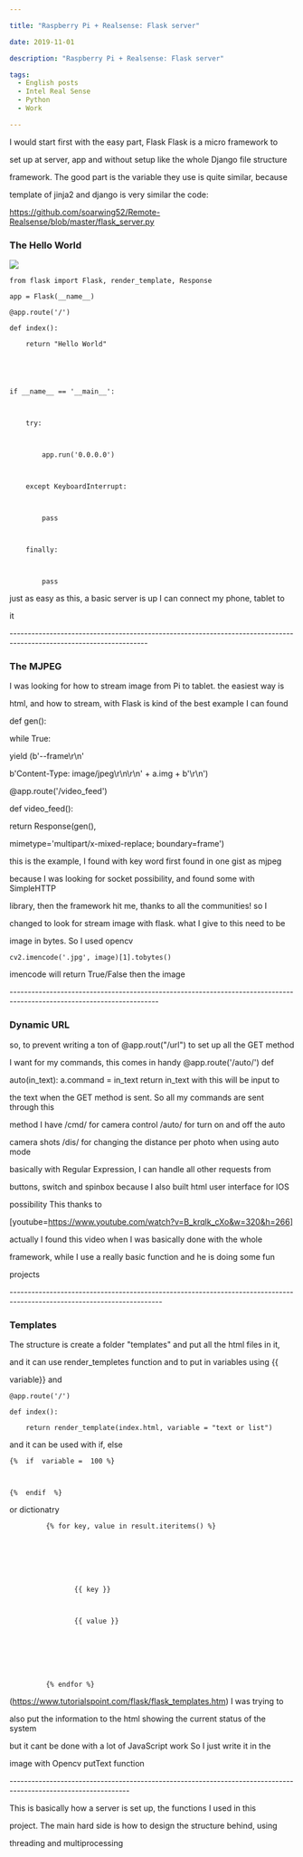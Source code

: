 ```yaml
---

title: "Raspberry Pi + Realsense: Flask server"

date: 2019-11-01

description: "Raspberry Pi + Realsense: Flask server"

tags:
  - English posts
  - Intel Real Sense
  - Python
  - Work

---
```


I would start first with the easy part, Flask Flask is a micro framework to

set up at server, app and without setup like the whole Django file structure

framework. The good part is the variable they use is quite similar, because

template of jinja2 and django is very similar the code:

<https://github.com/soarwing52/Remote-Realsense/blob/master/flask_server.py>

### The Hello World

[![](https://jaythecheyi.home.blog/wp-content/uploads/2019/11/2c78f-html.jpg)](https://jaythecheyi.home.blog/wp-content/uploads/2019/11/b06cf-html.jpg)

    

    

    from flask import Flask, render_template, Response

    app = Flask(__name__)

    @app.route('/')

    def index():

        return "Hello World"

    

    

    if __name__ == '__main__':

    

        try:

    

            app.run('0.0.0.0')

    

        except KeyboardInterrupt:

    

            pass

    

        finally:

    

            pass

    

    

just as easy as this, a basic server is up I can connect my phone, tablet to

it

\--------------------------------------------------------------------------------------------------------------------

### The MJPEG

I was looking for how to stream image from Pi to tablet. the easiest way is

html, and how to stream, with Flask is kind of the best example I can found

def gen():

while True:

yield (b'--frame\r\n'

b'Content-Type: image/jpeg\r\n\r\n' + a.img + b'\r\n')

@app.route('/video_feed')

def video_feed():

return Response(gen(),

mimetype='multipart/x-mixed-replace; boundary=frame')

this is the example, I found with key word first found in one gist as mjpeg

because I was looking for socket possibility, and found some with SimpleHTTP

library, then the framework hit me, thanks to all the communities! so I

changed to look for stream image with flask. what I give to this need to be

image in bytes. So I used opencv

    

    

    cv2.imencode('.jpg', image)[1].tobytes()

imencode will return True/False then the image

\-----------------------------------------------------------------------------------------------------------------------

### Dynamic URL

so, to prevent writing a ton of @app.rout("/url") to set up all the GET method

I want for my commands, this comes in handy @app.route('/auto/') def

auto(in_text): a.command = in_text return in_text with this will be input to

the text when the GET method is sent. So all my commands are sent through this

method I have /cmd/ for camera control /auto/ for turn on and off the auto

camera shots /dis/ for changing the distance per photo when using auto mode

basically with Regular Expression, I can handle all other requests from

buttons, switch and spinbox because I also built html user interface for IOS

possibility This thanks to

[youtube=https://www.youtube.com/watch?v=B_krqlk_cXo&w=320&h=266]

actually I found this video when I was basically done with the whole

framework, while I use a really basic function and he is doing some fun

projects

\------------------------------------------------------------------------------------------------------------------------

### Templates

The structure is create a folder "templates" and put all the html files in it,

and it can use render_templetes function and to put in variables using {{

variable}} and

    

    

    @app.route('/')

    def index():

        return render_template(index.html, variable = "text or list")

and it can be used with if, else

    

    

    {%  if  variable =  100 %}

    

    {%  endif  %}

    

    

or dictionatry

    

    

             {% for key, value in result.iteritems() %}

    

                

    

                    {{ key }} 

    

                    {{ value }} 

    

                

    

             {% endfor %}

    

    

(<https://www.tutorialspoint.com/flask/flask_templates.htm>) I was trying to

also put the information to the html showing the current status of the system

but it cant be done with a lot of JavaScript work So I just write it in the

image with Opencv putText function

\---------------------------------------------------------------------------------------------------------------

This is basically how a server is set up, the functions I used in this

project. The main hard side is how to design the structure behind, using

threading and multiprocessing

